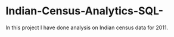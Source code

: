 # Indian-Census-Analytics-SQL-
In this project I have done analysis on Indian census data for 2011.
